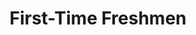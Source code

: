 ---
_schema: guide-page
title: First-Time Freshmen
uuid: aslfdjuntowsjdsfh
type: detail
description:
topper:
  topper_type: Default
  background_image:
  alt_text:
  heading:
    - text: Heading
  subheading: Subheading
  styles:
    breadcrumbs:
      c:
detail_blocks:
  - _bookshop_name: design-system/column/lead-text
    text: You are considered a first-time freshman if you are a current high school senior, have a high school equivalency diploma or haven't attended college since graduating from high school.
  - _bookshop_name: design-system/column/list-big-numbers
    items:
      - text: >-
          Review the admission requirements for on-campus majors, including 9-12 grade coursework.


          You will be prompted to indicate if you are applying test optional when you complete the application. Learn more about our test-optional policy. Test-optional applicants are eligible to submit scores at a later date. We encourage you to send all score dates due to superscoring.
      - text: >-
          To apply for an on-campus program, complete the WVU Application or the Common Application. The fee is $50 for domestic students and $65 for international applicants.

 
          Students applying to a WVU Online program should visit the WVU Online Campus application instructions.
      - text: >-
          WVU Admissions will begin reviewing applications in September. At that time, applicants will receive an admissions decision or notification of outstanding materials.
      - text: >-
          To ensure that your application is complete, please consider the following:

          - Self-reported items are NOT accepted via the Common App, including courses, grades, test scores and GPA.

          - Applicants are required to submit an official transcript to the WVU Office of Admissions and cannot upload an unofficial transcript via the Common App or WVU Application.

          - Essays and recommendations are not required.

          - Test scores are optional to receive an admissions decision; a few majors and scholarships require test scores.

          - Need assistance or have questions? We are here to help!

            - Contact WVU Admissions.
            - Contact your WVU admissions counselor.
detail_sidebar_blocks:
  - _bookshop_name: design-system/column/alert
    heading: Check the Status of Your Application
    text: >-
      Students who submitted...
  - _bookshop_name: design-system/column/link-list-panels
    heading: Helpful Links
    list_description:
    items:
      - text: Your Mountaineer Timeline for First-Time Freshmen
        description:
        url: 
        icon: Link
      - text: First-Time Freshmen Admission Requirements
        description:
        url: 
        icon: Link
  - _bookshop_name: design-system/column/link-list-panels
    heading: Related Documents
    list_description:
    items:
      - text: Admissions Decision Appeal
        description:
        url: 
        icon: Link
      - text: Cancel Your Attendance
        description:
        url: 
        icon: Link
---